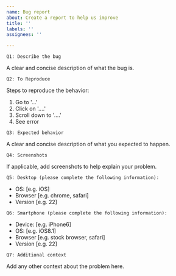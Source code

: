 ```yaml
---
name: Bug report
about: Create a report to help us improve
title: ''
labels: ''
assignees: ''

---
```


`Q1: Describe the bug`

A clear and concise description of what the bug is.

`Q2: To Reproduce`

Steps to reproduce the behavior:
1. Go to '...'
2. Click on '....'
3. Scroll down to '....'
4. See error

`Q3: Expected behavior`

A clear and concise description of what you expected to happen.

`Q4: Screenshots`

If applicable, add screenshots to help explain your problem.

`Q5: Desktop (please complete the following information):`

 - OS: [e.g. iOS]
 - Browser [e.g. chrome, safari]
 - Version [e.g. 22]

`Q6: Smartphone (please complete the following information):`

 - Device: [e.g. iPhone6]
 - OS: [e.g. iOS8.1]
 - Browser [e.g. stock browser, safari]
 - Version [e.g. 22]

`Q7: Additional context`

Add any other context about the problem here.
